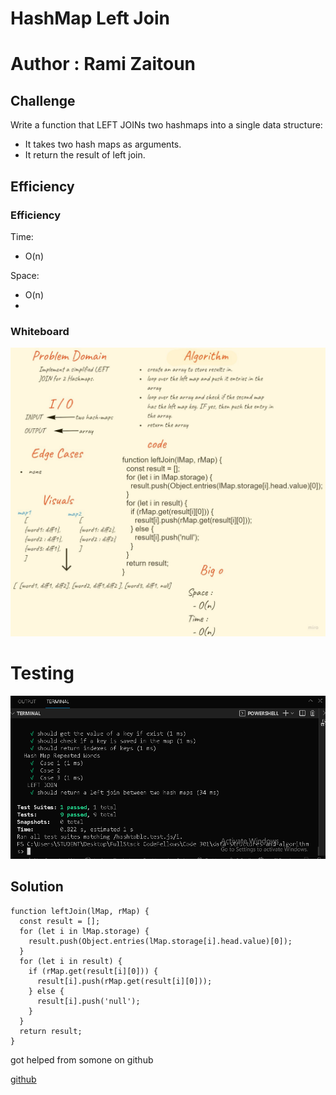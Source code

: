# HashMap Left Join

# Author : Rami Zaitoun

## Challenge

Write a function that LEFT JOINs two hashmaps into a single data structure:

- It takes two hash maps as arguments.
- It return the result of left join.

## Efficiency


### Efficiency

Time:

- O(n)

Space:

- O(n)
- 
### Whiteboard

![left-join](https://github.com/MasteRminD6666/data-structures-and-algorithms/blob/main/javascript/hashtable/__test__/assets/leftJoin.jpg)

# Testing 
![testing](https://github.com/MasteRminD6666/data-structures-and-algorithms/blob/main/javascript/hashtable/__test__/assets/lefttest.PNG)
## Solution

```
function leftJoin(lMap, rMap) {
  const result = [];
  for (let i in lMap.storage) {
    result.push(Object.entries(lMap.storage[i].head.value)[0]);
  }
  for (let i in result) {
    if (rMap.get(result[i][0])) {
      result[i].push(rMap.get(result[i][0]));
    } else {
      result[i].push('null');
    }
  }
  return result;
}

```

got helped from somone on github

[github](https://gist.github.com/robotlolita/8208773)

